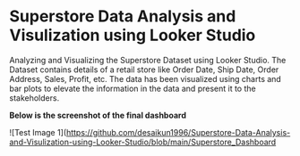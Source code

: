 # Superstore Data Analysis and Visulization using Looker Studio
 Analyzing and Visualizing the Superstore Dataset using Looker Studio. The Dataset contains details of a retail store like Order Date, Ship Date, Order Address, Sales, Profit, etc. The data has been visualized using charts and bar plots to elevate the information in the data and present it to the stakeholders.


**Below is the screenshot of the final dashboard**

![Test Image 1](https://github.com/desaikun1996/Superstore-Data-Analysis-and-Visulization-using-Looker-Studio/blob/main/Superstore_Dashboard